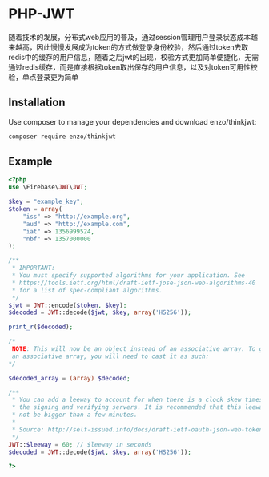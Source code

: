 
PHP-JWT
=======
随着技术的发展，分布式web应用的普及，通过session管理用户登录状态成本越来越高，因此慢慢发展成为token的方式做登录身份校验，然后通过token去取redis中的缓存的用户信息，随着之后jwt的出现，校验方式更加简单便捷化，无需通过redis缓存，而是直接根据token取出保存的用户信息，以及对token可用性校验，单点登录更为简单

Installation
------------

Use composer to manage your dependencies and download enzo/thinkjwt:

```bash
composer require enzo/thinkjwt
```

Example
-------
```php
<?php
use \Firebase\JWT\JWT;

$key = "example_key";
$token = array(
    "iss" => "http://example.org",
    "aud" => "http://example.com",
    "iat" => 1356999524,
    "nbf" => 1357000000
);

/**
 * IMPORTANT:
 * You must specify supported algorithms for your application. See
 * https://tools.ietf.org/html/draft-ietf-jose-json-web-algorithms-40
 * for a list of spec-compliant algorithms.
 */
$jwt = JWT::encode($token, $key);
$decoded = JWT::decode($jwt, $key, array('HS256'));

print_r($decoded);

/*
 NOTE: This will now be an object instead of an associative array. To get
 an associative array, you will need to cast it as such:
*/

$decoded_array = (array) $decoded;

/**
 * You can add a leeway to account for when there is a clock skew times between
 * the signing and verifying servers. It is recommended that this leeway should
 * not be bigger than a few minutes.
 *
 * Source: http://self-issued.info/docs/draft-ietf-oauth-json-web-token.html#nbfDef
 */
JWT::$leeway = 60; // $leeway in seconds
$decoded = JWT::decode($jwt, $key, array('HS256'));

?>
```
